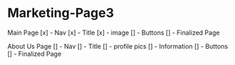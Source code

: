 # Marketing-Page3

Main Page 
[x] - Nav
[x]  - Title
[x]  - image
[]  - Buttons
[]  - Finalized Page

About Us Page
[]  - Nav
[]  - Title
[]  - profile pics
[]  - Information
[]  - Buttons
[]  - Finalized Page


